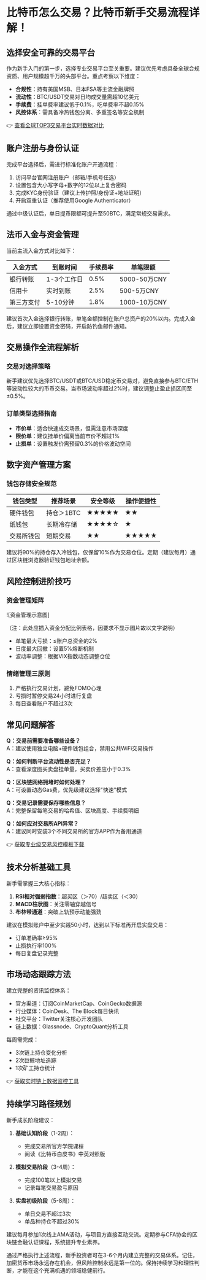 # 比特币怎么交易？比特币新手交易流程详解！

## 选择安全可靠的交易平台

作为新手入门的第一步，选择专业交易平台至关重要。建议优先考虑具备全球合规资质、用户规模超千万的头部平台。重点考察以下维度：

- **合规性**：持有美国MSB、日本FSA等主流金融牌照
- **流动性**：BTC/USDT交易对日均成交量需超10亿美元
- **手续费**：挂单费率建议低于0.1%，吃单费率不超0.15%
- **风控体系**：需具备冷热钱包分离、多重签名等安全机制

👉 [查看全球TOP3交易平台实时数据对比](https://bit.ly/okx_welcome)

## 账户注册与身份认证

完成平台选择后，需进行标准化账户开通流程：

1. 访问平台官网注册账户（邮箱/手机号任选）
2. 设置包含大小写字母+数字的12位以上复合密码
3. 完成KYC身份验证（建议上传护照/身份证+地址证明）
4. 开启双重认证（推荐使用Google Authenticator）

通过中级认证后，单日提币限额可提升至50BTC，满足常规交易需求。

## 法币入金与资金管理

当前主流入金方式对比如下：

| 入金方式 | 到账时间 | 手续费率 | 单笔限额 |
|---------|----------|----------|----------|
| 银行转账 | 1-3个工作日 | 0.5% | 5000-50万CNY |
| 信用卡 | 实时到账 | 2.5% | 500-5万CNY |
| 第三方支付 | 5-10分钟 | 1.8% | 1000-10万CNY |

建议首次入金选择银行转账，单笔金额控制在账户总资产的20%以内。完成入金后，建议立即设置资金密码，开启防钓鱼邮件通知。

## 交易操作全流程解析

### 交易对选择策略

新手建议优先选择BTC/USDT或BTC/USD稳定币交易对，避免直接参与BTC/ETH等波动性较大的币币交易。当市场波动率超过2%时，建议调整止盈止损区间至±0.5%。

### 订单类型选择指南

- **市价单**：适合快速成交场景，但需注意市场深度
- **限价单**：建议挂单价偏离当前市价不超过1%
- **止损单**：设置触发价需预留0.3%的价格波动空间

## 数字资产管理方案

### 钱包存储安全规范

| 钱包类型 | 推荐场景 | 安全等级 | 操作便捷性 |
|---------|----------|----------|------------|
| 硬件钱包 | 持仓＞1BTC | ★★★★★ | ★★ |
| 纸钱包 | 长期冷存储 | ★★★★☆ | ★ |
| 交易所钱包 | 短期交易 | ★★ | ★★★★★ |

建议将90%的持仓存入冷钱包，仅保留10%作为交易仓位。定期（建议每月）通过区块链浏览器验证钱包地址余额。

## 风险控制进阶技巧

### 资金管理矩阵

![资金管理示意图]

（注：此处应插入资金分配比例表格，因要求不显示图片故以文字说明）

- 单笔最大亏损：≤账户总资金的2%
- 日度最大回撤：设置5%熔断机制
- 波动率调整：根据VIX指数动态调整仓位

### 情绪管理三原则

1. 严格执行交易计划，避免FOMO心理
2. 亏损时暂停交易24小时进行复盘
3. 每日查看账户不超过3次

## 常见问题解答

**Q：交易前需要准备哪些设备？**  
A：建议使用独立电脑+硬件钱包组合，禁用公共WiFi交易操作

**Q：如何判断平台流动性是否充足？**  
A：查看深度图买卖盘挂单量，买卖价差应小于0.3%

**Q：区块链网络拥堵时如何处理？**  
A：可设置动态Gas费，优先级建议选择"快速"模式

**Q：交易记录需要保存哪些信息？**  
A：完整保留每笔交易的哈希值、区块高度、手续费明细

**Q：如何应对交易所API异常？**  
A：建议同时安装3个不同交易所的官方APP作为备用通道

👉 [获取专业级交易风控模板下载](https://bit.ly/okx_welcome)

## 技术分析基础工具

新手需掌握三大核心指标：

1. **RSI相对强弱指数**：超买区（＞70）/超卖区（＜30）
2. **MACD柱状图**：关注零轴穿越信号
3. **布林带通道**：突破上轨预示动能强劲

建议在模拟账户中至少实践50小时，达到以下标准再开启实盘交易：
- 订单准确率≥95%
- 止损执行率100%
- 每日复盘记录完整

## 市场动态跟踪方法

建立完整的资讯监控体系：

- 官方渠道：订阅CoinMarketCap、CoinGecko数据源
- 行业媒体：CoinDesk、The Block每日快讯
- 社交平台：Twitter关注核心开发团队
- 链上数据：Glassnode、CryptoQuant分析工具

每周需完成：
- 3次链上持仓变化分析
- 2次巨鲸地址追踪
- 1次矿工持仓统计

👉 [获取实时链上数据监控工具](https://bit.ly/okx_welcome)

## 持续学习路径规划

新手成长阶段建议：

1. **基础认知阶段**（1-2周）：
   - 完成交易所官方学院课程
   - 阅读《比特币白皮书》中英对照版

2. **模拟交易阶段**（3-4周）：
   - 完成100笔以上模拟交易
   - 记录每笔交易盈亏原因

3. **实盘初级阶段**（5-8周）：
   - 单日交易不超过3次
   - 单品种持仓不超过30%

建议每月参加1次线上AMA活动，与项目方直接互动交流。定期参与CFA协会的区块链金融认证课程，系统提升专业素养。

通过严格执行上述流程，新手投资者可在3-6个月内建立完整的交易体系。记住，加密货币市场永远存在机会，但风险控制永远是第一位的。保持持续学习和理性判断，才能在这个充满机遇的领域稳健前行。